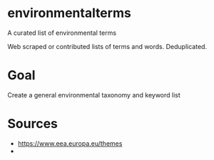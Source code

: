 # environmentalterms

A curated list of environmental terms

Web scraped or contributed lists of terms and words. Deduplicated.

# Goal

Create a general environmental taxonomy and keyword list

# Sources 

- https://www.eea.europa.eu/themes
- 
